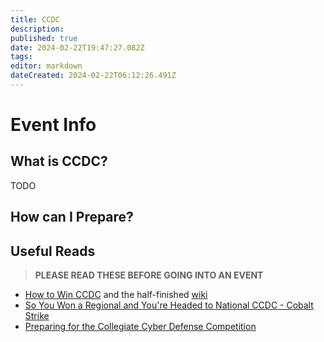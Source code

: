 ```yaml
---
title: CCDC
description: 
published: true
date: 2024-02-22T19:47:27.082Z
tags: 
editor: markdown
dateCreated: 2024-02-22T06:12:26.491Z
---
```


# Event Info
## What is CCDC?
TODO

## How can I Prepare?

## Useful Reads
> **PLEASE READ THESE BEFORE GOING INTO AN EVENT**

- [How to Win CCDC](https://docs.google.com/presentation/d/1pPXLg3KqwSMLRCNRfows5QnVI2mLjSmll5vN2WHMFJg/edit#slide=id.p) and the half-finished [wiki](https://howtowinccdc.com/wiki/)
- [So You Won a Regional and You're Headed to National CCDC - Cobalt Strike](https://www.cobaltstrike.com/blog/so-you-won-a-regional-and-youre-headed-to-national-ccdc/)
- [Preparing for the Collegiate Cyber Defense Competition](https://www.nationalcyberwatch.org/wp-content/uploads/2016/03/NCC_Press_How_To_Prepare_For_the_CCDC-1.pdf)
